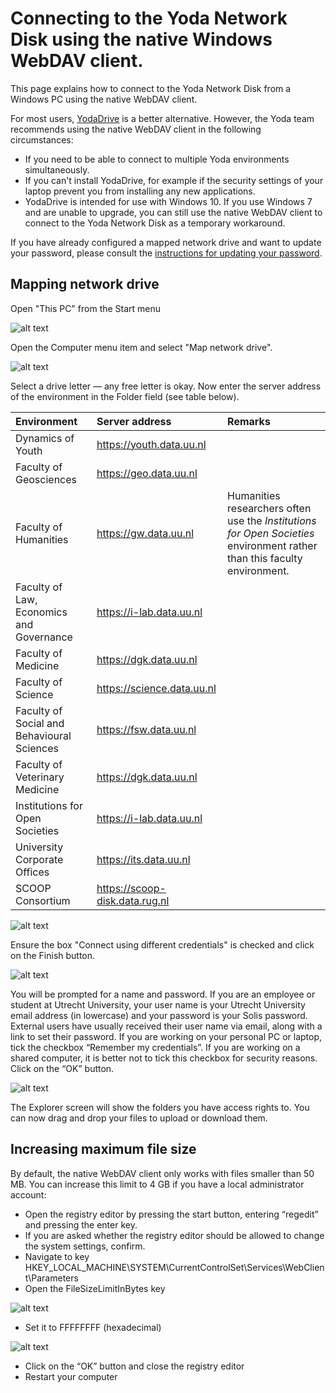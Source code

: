 # Connecting to the Yoda Network Disk using the native Windows WebDAV client.

This page explains how to connect to the Yoda Network Disk from a Windows PC using the
native WebDAV client.

For most users, [YodaDrive](yoda-disk-yodadrive.md) is a better alternative. However, the Yoda team recommends
using the native WebDAV client in the following circumstances:
- If you need to be able to connect to multiple Yoda environments simultaneously.
- If you can't install YodaDrive, for example if the security settings of your laptop
  prevent you from installing any new applications.
- YodaDrive is intended for use with Windows 10. If you use Windows 7 and are unable to upgrade,
  you can still use the native WebDAV client to connect to the Yoda Network Disk as a temporary workaround.

If you have already configured a mapped network drive and want to update your password, please
consult the [instructions for updating your password](yoda-disk-windowsnative-update-passwd.md).

## Mapping network drive

Open "This PC" from the Start menu

![alt text](screenshots/screenshot-windows-thispc.png "Screenshot Windows: This PC")

Open the Computer menu item and select "Map network drive". 

![alt text](screenshots/screenshot-windows-mapnwdrive.png "Screenshot Windows: Map network drive icon in This PC")
 
Select a drive letter &mdash; any free letter is okay. Now enter the server address of the environment in the Folder field (see table below).

| Environment          | Server address | Remarks                  |   
|:-------------------- |:------------|:-------------------------|
| Dynamics of Youth    | https://youth.data.uu.nl | | 
| Faculty of Geosciences | https://geo.data.uu.nl | | 
| Faculty of Humanities  | https://gw.data.uu.nl | Humanities researchers often use the _Institutions for Open Societies_ environment rather than this faculty environment. |
| Faculty of Law, Economics and Governance | https://i-lab.data.uu.nl | | 
| Faculty of Medicine    | https://dgk.data.uu.nl | | 
| Faculty of Science     | https://science.data.uu.nl | | 
| Faculty of Social and Behavioural Sciences | https://fsw.data.uu.nl | | 
| Faculty of Veterinary Medicine | https://dgk.data.uu.nl | | 
| Institutions for Open Societies | https://i-lab.data.uu.nl | | 
| University Corporate Offices    | https://its.data.uu.nl   | | 
| SCOOP Consortium | https://scoop-disk.data.rug.nl | | 

![alt text](screenshots/screenshot-windows-connectfolder.png "Screenshot Windows: folder input field when mapping network drive")

Ensure the box "Connect using different credentials" is checked and click on the Finish button. 

![alt text](screenshots/screenshot-windows-connectdifcr.png "Screenshot Windows: checkbox for connecting using different credentials when mapping network drive")
 
You will be prompted for a name and password.
If you are an employee or student at Utrecht University, your user name is your Utrecht University email address (in lowercase) and your password
is your Solis password. External users have usually received their user name via email, along with a link to set their password.
If you are working on your personal PC or laptop, tick the checkbox &ldquo;Remember my credentials&rdquo;. If you are working on a shared computer, it is
better not to tick this checkbox for security reasons. Click on the &ldquo;OK&rdquo; button.

![alt text](screenshots/screenshot-windows-credentials.png "Screenshot Windows: dialog for entering credentials when mapping network drive")
 
The Explorer screen will show the folders you have access rights to. You
can now drag and drop your files to upload or download them.

## Increasing maximum file size

By default, the native WebDAV client only works with files smaller than 50 MB. You can increase this limit
to 4 GB if you have a local administrator account:
- Open the registry editor by pressing the start button, entering &ldquo;regedit&rdquo; and pressing the enter key.
- If you are asked whether the registry editor should be allowed to change the system settings, confirm.
- Navigate to key HKEY\_LOCAL\_MACHINE\SYSTEM\CurrentControlSet\Services\WebClient\Parameters
- Open the FileSizeLimitInBytes key

![alt text](screenshots/windows-native-registry-key.jpg "Screenshot Windows: FileSizeLimitInBytes registry key")

- Set it to FFFFFFFF (hexadecimal)

![alt text](screenshots/windows-native-registry-set.jpg "Screenshot Windows: increasing the file size limit")

- Click on the &ldquo;OK&rdquo; button and close the registry editor
- Restart your computer
